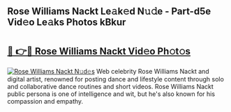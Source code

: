 ## Rose Williams Nackt Le𝚊k𝚎d N𝚞𝚍e - Part-d5e Vid𝚎o Le𝚊ks Photos kBkur

# <h2><a href="http://fb37aay.evod.top/?m=Rose+Williams+Nackt">🔗 👉🔴 Rose Williams Nackt Vid𝚎o Ph𝚘t𝚘s</a></h2>

[![Rose Williams Nackt N𝚞d𝚎s](https://i.imgur.com/8V9OHl7.gif)](http://fb37aay.evod.top/?m=Rose+Williams+Nackt)
Web celebrity Rose Williams Nackt and digital artist, renowned for posting dance and lifestyle content through solo and collaborative dance routines and short videos. Rose Williams Nackt public persona is one of intelligence and wit, but he's also known for his compassion and empathy. 

